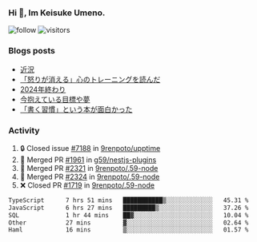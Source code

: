 ### Hi 👋, Im Keisuke Umeno.

<!--
**9renpoto/9renpoto** is a ✨ _special_ ✨ repository because its `README.md` (this file) appears on your GitHub profile.

Here are some ideas to get you started:

- 🔭 I’m currently working on ...
- 🌱 I’m currently learning ...
- 👯 I’m looking to collaborate on ...
- 🤔 I’m looking for help with ...
- 💬 Ask me about ...
- 📫 How to reach me: ...
- 😄 Pronouns: ...
- ⚡ Fun fact: ...
-->

![follow](https://img.shields.io/github/followers/9renpoto?label=Follow&style=social)
![visitors](https://komarev.com/ghpvc/?username=9renpoto&label=Profile%20views&color=0e75b6&style=flat)

### Blogs posts

<!-- BLOG-POST-LIST:START -->
- [近況](https://9renpoto.win/entry/2025/04/05/current_status)
- [「怒りが消える」心のトレーニングを読んだ](https://9renpoto.win/entry/2025/02/01/anger-management)
- [2024年終わり](https://9renpoto.win/entry/2024/12/31/2024-end)
- [今抱えている目標や夢](https://9renpoto.win/entry/2024/12/02/objective)
- [「書く習慣」という本が面白かった](https://9renpoto.win/entry/2024/11/11/leave_a_feeling_sad)
<!-- BLOG-POST-LIST:END -->

### Activity

<!--START_SECTION:activity-->
1. 🔒 Closed issue [#7188](https://github.com/9renpoto/upptime/issues/7188) in [9renpoto/upptime](https://github.com/9renpoto/upptime)
2. 🎉 Merged PR [#1961](https://github.com/g59/nestjs-plugins/pull/1961) in [g59/nestjs-plugins](https://github.com/g59/nestjs-plugins)
3. 🎉 Merged PR [#2321](https://github.com/9renpoto/.59-node/pull/2321) in [9renpoto/.59-node](https://github.com/9renpoto/.59-node)
4. 🎉 Merged PR [#2324](https://github.com/9renpoto/.59-node/pull/2324) in [9renpoto/.59-node](https://github.com/9renpoto/.59-node)
5. ❌ Closed PR [#1719](https://github.com/9renpoto/.59-node/pull/1719) in [9renpoto/.59-node](https://github.com/9renpoto/.59-node)
<!--END_SECTION:activity-->

<!--START_SECTION:waka-->

```txt
TypeScript      7 hrs 51 mins   ███████████▒░░░░░░░░░░░░░   45.31 %
JavaScript      6 hrs 27 mins   █████████▒░░░░░░░░░░░░░░░   37.26 %
SQL             1 hr 44 mins    ██▓░░░░░░░░░░░░░░░░░░░░░░   10.04 %
Other           27 mins         ▓░░░░░░░░░░░░░░░░░░░░░░░░   02.64 %
Haml            16 mins         ▒░░░░░░░░░░░░░░░░░░░░░░░░   01.57 %
```

<!--END_SECTION:waka-->
